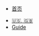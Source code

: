 <!-- docs/_sidebar.md -->

* [首页](nihao/)


<!-- docs/_sidebar.md -->
* [:us:, :uk:](/)
* [Guide](nihao/nihao.md "The greatest guide in the world")